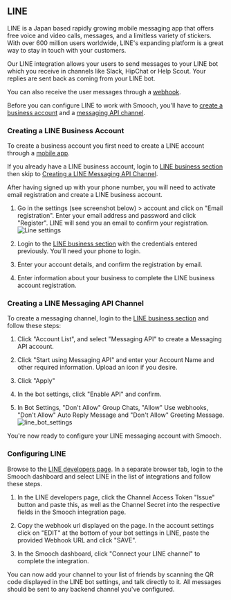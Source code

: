 ## LINE

LINE is a Japan based rapidly growing mobile messaging app that offers free voice and video calls, messages, and a limitless variety of stickers. With over 600 million users worldwide, LINE's expanding platform is a great way to stay in touch with your customers.

Our LINE integration allows your users to send messages to your LINE bot which you receive in channels like Slack, HipChat or Help Scout. Your replies are sent back as coming from your LINE bot.

You can also receive the user messages through a [webhook](/rest#webhooks).

Before you can configure LINE to work with Smooch, you'll have to [create a business account](#creating-a-line-business-account) and a [messaging API channel](#creating-a-line-messaging-api-channel).

### Creating a LINE Business Account

To create a business account you first need to create a LINE account through a [mobile app](http://line.me/en-US/download).

If you already have a LINE business account, login to [LINE business section](https://business.line.me) then skip to [Creating a LINE Messaging API Channel](#creating-a-line-messaging-api-channel).

After having signed up with your phone number, you will need to activate email registration and create a LINE business account.

1. Go in the settings (see screenshot below) > account and click on "Email registration". Enter your email address and password and click "Register". LINE will send you an email to confirm your registration. <span class="half-width-img">![Line settings](../images/line_settings.png)</span>

1. Login to the [LINE business section](https://business.line.me) with the credentials entered previously. You'll need your phone to login.

1. Enter your account details, and confirm the registration by email.

1. Enter information about your business to complete the LINE business account registration.

### Creating a LINE Messaging API Channel

To create a messaging channel, login to the [LINE business section](https://business.line.me) and follow these steps:

1. Click "Account List", and select "Messaging API" to create a Messaging API account.

1. Click "Start using Messaging API" and enter your Account Name and other required information. Upload an icon if you desire.

1. Click "Apply"

1. In the bot settings, click "Enable API" and confirm.

1. In Bot Settings, "Don't Allow" Group Chats, "Allow" Use webhooks, "Don't Allow" Auto Reply Message and "Don't Allow" Greeting Message. <span class="half-width-img">![line_bot_settings](../images/line_bot_settings.png)</span>

You're now ready to configure your LINE messaging account with Smooch.

### Configuring LINE

Browse to the [LINE developers page](https://developers.line.me/ba). In a separate browser tab, login to the Smooch dashboard and select LINE in the list of integrations and follow these steps.

1. In the LINE developers page, click the Channel Access Token "Issue" button and paste this, as well as the Channel Secret into the respective fields in the Smooch integration page.

1. Copy the webhook url displayed on the page. In the account settings click on "EDIT" at the bottom of your bot settings in LINE, paste the provided Webhook URL and click "SAVE".

1. In the Smooch dashboard, click "Connect your LINE channel" to complete the integration.

You can now add your channel to your list of friends by scanning the QR code displayed in the LINE bot settings, and talk directly to it. All messages should be sent to any backend channel you've configured.
